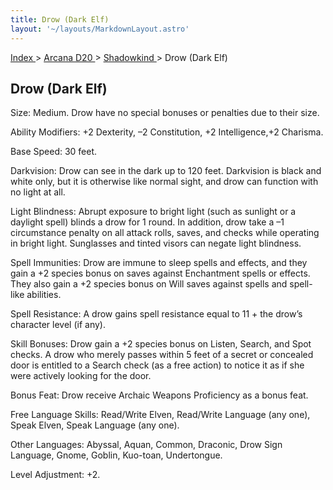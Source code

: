 ```yaml
---
title: Drow (Dark Elf)
layout: '~/layouts/MarkdownLayout.astro'
---
```


[ Index ](/) > [ Arcana D20 ](/arcana.d20.srd) > [ Shadowkind ](/arcana.d20.srd/shadowkind) > Drow (Dark Elf)

##  Drow (Dark Elf)

Size: Medium. Drow have no special bonuses or penalties due to their size.

Ability Modifiers: +2 Dexterity, –2 Constitution, +2 Intelligence,+2 Charisma.

Base Speed: 30 feet.

Darkvision: Drow can see in the dark up to 120 feet. Darkvision is black and
white only, but it is otherwise like normal sight, and drow can function with
no light at all.

Light Blindness: Abrupt exposure to bright light (such as sunlight or a
daylight spell) blinds a drow for 1 round. In addition, drow take a –1
circumstance penalty on all attack rolls, saves, and checks while operating in
bright light. Sunglasses and tinted visors can negate light blindness.

Spell Immunities: Drow are immune to sleep spells and effects, and they gain a
+2 species bonus on saves against Enchantment spells or effects. They also
gain a +2 species bonus on Will saves against spells and spell-like abilities.

Spell Resistance: A drow gains spell resistance equal to 11 + the drow’s
character level (if any).

Skill Bonuses: Drow gain a +2 species bonus on Listen, Search, and Spot
checks. A drow who merely passes within 5 feet of a secret or concealed door
is entitled to a Search check (as a free action) to notice it as if she were
actively looking for the door.

Bonus Feat: Drow receive Archaic Weapons Proficiency as a bonus feat.

Free Language Skills: Read/Write Elven, Read/Write Language (any one), Speak
Elven, Speak Language (any one).

Other Languages: Abyssal, Aquan, Common, Draconic, Drow Sign Language, Gnome,
Goblin, Kuo-toan, Undertongue.

Level Adjustment: +2.

